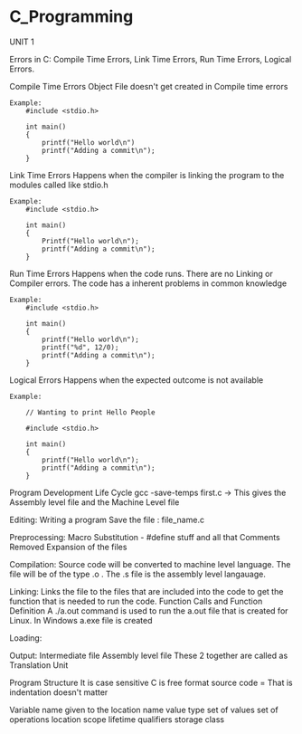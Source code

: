 # C_Programming

UNIT 1

Errors in C:
    Compile Time Errors,
    Link Time Errors,
    Run Time Errors,
    Logical Errors.

Compile Time Errors
    Object File doesn't get created in Compile time errors
    
    Example:
        #include <stdio.h>

        int main()
        {
            printf("Hello world\n")
            printf("Adding a commit\n");
        }

Link Time Errors
    Happens when the compiler is linking the program to the modules called like stdio.h

    Example:
        #include <stdio.h>

        int main()
        {
            Printf("Hello world\n");
            printf("Adding a commit\n");
        }

Run Time Errors
    Happens when the code runs. There are no Linking or Compiler errors. The code has a inherent problems in common knowledge

    Example:
        #include <stdio.h>

        int main()
        {
            printf("Hello world\n");
            printf("%d", 12/0);
            printf("Adding a commit\n");
        }

Logical Errors
    Happens when the expected outcome is not available
    
    Example:

        // Wanting to print Hello People

        #include <stdio.h>

        int main()
        {
            printf("Hello world\n");
            printf("Adding a commit\n");
        }

Program Development Life Cycle
gcc -save-temps first.c -> This gives the Assembly level file and the Machine Level file

Editing:
    Writing a program
    Save the file : file_name.c

Preprocessing:
    Macro Substitution - #define stuff and all that 
    Comments Removed
    Expansion of the files

Compilation:
    Source code will be converted to machine level language. The file will be of the type .o . The .s file is the assembly level langauage.

Linking:
    Links the file to the files that are included into the code to get the function that is needed to run the code.
    Function Calls and Function Definition
    A ./a.out command is used to run the a.out file that is created for Linux. In Windows a.exe file is created


Loading:


Output:
    Intermediate file
    Assembly level file
    These 2 together are called as Translation Unit

Program Structure
It is case sensitive
C is free format source code =  That is indentation doesn't matter

Variable name given to the location
    name
    value
    type
        set of values
        set of operations
    location
    scope
    lifetime
    qualifiers
    storage class
